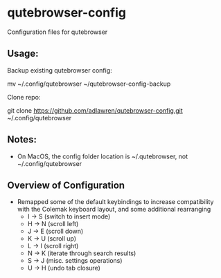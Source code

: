 # qutebrowser-config
Configuration files for qutebrowser

## Usage:
Backup existing qutebrowser config:

mv ~/.config/qutebrowser ~/qutebrowser-config-backup

Clone repo:

git clone https://github.com/adlawren/qutebrowser-config.git ~/.config/qutebrowser

## Notes:
- On MacOS, the config folder location is ~/.qutebrowser, not ~/.config/qutebrowser


## Overview of Configuration

* Remapped some of the default keybindings to increase compatibility with the Colemak keyboard layout, and some additional rearranging
  * I -> S (switch to insert mode)
  * H -> N (scroll left)
  * J -> E (scroll down)
  * K -> U (scroll up)
  * L -> I (scroll right)
  * N -> K (iterate through search results)
  * S -> J (misc. settings operations)
  * U -> H (undo tab closure)
